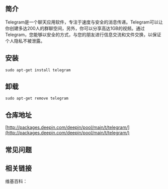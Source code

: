 ## 简介

Telegram是一个聊天应用软件，专注于速度与安全的消息传递。Telegram可以让你创建多达200人的群聊空间，另外，你可以分享高达1GB的视频。通过Telegram，您能够以安全的方式，与您的朋友进行信息交流和文件交换，以保证个人隐私不被泄露。

## 安装

`sudo apt-get install telegram`

## 卸载

`sudo apt-get remove telegram`

## 仓库地址

[http://packages.deepin.com/deepin/pool/main/t/telegram/](http://packages.deepin.com/deepin/pool/main/t/telegram/)


## 常见问题


## 相关链接

维基百科：